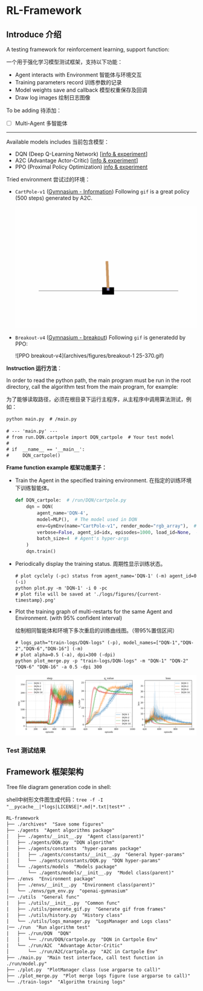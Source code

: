 # RL-Framework

## Introduce 介绍

A testing framework for reinforcement learning, support function:

一个用于强化学习模型测试框架，支持以下功能：

- Agent interacts with Environment 智能体与环境交互
- Training parameters record 训练参数的记录
- Model weights save and callback 模型权重保存及回调
- Draw log images 绘制日志图像

To be adding 待添加：

- [ ] Multi-Agent 多智能体

---

Available models includes 当前包含模型：

- DQN (Deep Q-Learning Network) [[info & experiment](https://wty-yy.space/posts/42683/)]
- A2C (Advantage Actor-Critic) [[info & experiment](https://wty-yy.space/posts/6031/)]
- PPO (Proximal Policy Optimization) [info & experiment](https://wty-yy.space/posts/529/)

Tried environment 尝试过的环境：

- `CartPole-v1` ([Gymnasium - Information](https://gymnasium.farama.org/environments/classic_control/cart_pole/)) Following `gif` is a great policy (500 steps) generated by A2C.

  ![A2C statble 500 step](archives/figures/A2C_stable_policy.gif)

- `Breakout-v4` ([Gymnasium - breakout](https://gymnasium.farama.org/environments/atari/breakout/#breakout)) Following `gif` is generatedd by PPO:

  ![PPO breakout-v4](archives/figures/breakout-1 25-370.gif)

**Instruction 运行方法**：

In order to read the python path, the main program must be run in the root directory, call the algorithm test from the main program, for example:

为了能够读取路径，必须在根目录下运行主程序，从主程序中调用算法测试，例如：

```shell
python main.py  # /main.py

# --- 'main.py' ---
# from run.DQN.cartpole import DQN_cartpole  # Your test model
# 
# if  __name__ == '__main__':
#     DQN_cartpole()
```

**Frame function example 框架功能栗子：**

- Train the Agent in the specified training environment. 在指定的训练环境下训练智能体。

  ```python
  def DQN_cartpole:  # /run/DQN/cartpole.py
      dqn = DQN(
          agent_name='DQN-4',
          model=MLP(),  # The model used in DQN
          env=GymEnv(name="CartPole-v1", render_mode="rgb_array"),  # Environment CartPole
          verbose=False, agent_id=idx, episodes=1000, load_id=None,  # extends Agent's attribs
          batch_size=4  # Agent's hyper-args
      )
      dqn.train()
  ```

- Periodically display the training status. 周期性显示训练状态。

  ```shell
  # plot cyclely (-pc) status from agent_name='DQN-1' (-m) agent_id=0 (-i)
  python plot.py -m 'DQN-1' -i 0 -pc
  # plot file will be saved at './logs/figures/{current-timestamp}.png'
  ```

- Plot the training graph of multi-restarts for the same Agent and Environment. (with 95% confident interval)

  绘制相同智能体和环境下多次重启的训练曲线图。（带95%置信区间）

  ```shell
  # logs_path="train-logs/DQN-logs" (-p), model_names=["DQN-1","DQN-2","DQN-6","DQN-16"] (-m)
  # plot alpha=0.5 (-a), dpi=300 (-dpi)
  python plot_merge.py -p "train-logs/DQN-logs" -m "DQN-1" "DQN-2" "DQN-6" "DQN-16" -a 0.5 -dpi 300
  ```

  ![DQN](archives/figures/DQN-batch-1-2-6-16.png)


### Test 测试结果

## Framework 框架架构

Tree file diagram generation code in shell:

shell中树形文件图生成代码：`tree -f -I "__pycache__|*logs|LICENSE|*.md|*.txt|test*" .`

```shell
RL-framework
├── ./archives*  "Save some figures"
├── ./agents  "Agent algorithms package"
│   ├── ./agents/__init__.py  "Agent class(parent)"
│   ├── ./agents/DQN.py  "DQN algorithm"
│   ├── ./agents/constants  "hyper-params package"
│   │   ├── ./agents/constants/__init__.py  "General hyper-params"
│   │   └── ./agents/constants/DQN.py  "DQN hyper-params"
│   └── ./agents/models  "Models package"
│       └── ./agents/models/__init__.py  "Model class(parent)"
├── ./envs  "Environment package"
│   ├── ./envs/__init__.py  "Environment class(parent)"
│   └── ./envs/gym_env.py  "openai-gymnasium"
|── ./utils  "General func"
|	├── ./utils/__init__.py  "Common func"
|   ├── ./utils/generate_gif.py  "Generate gif from frames"
|   ├── ./utils/history.py  "History class"
|   └── ./utils/logs_manager.py  "LogsManager and Logs class"
|── ./run  "Run algorithm test"
|	├── ./run/DQN  "DQN"
│   │   └── ./run/DQN/cartpole.py  "DQN in Cartpole Env"
|   └── ./run/A2C  "Advantage Actor-Critic"
│       └── ./run/A2C/cartpole.py  "A2C in Cartpole Env"
├── ./main.py  "Main test interface, call test function in ./run/model.py"
├── ./plot.py  "PlotManager class (use argparse to call)"
├── ./plot_merge.py  "Plot merge logs figure (use argparse to call)"
└── ./train-logs*  "Algorithm training logs"
```

